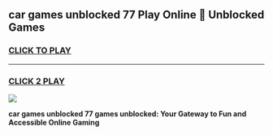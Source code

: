 
## car games unblocked 77 Play Online 👋 Unblocked Games
<h3>
<a href="https://premium.freeplayer.one?title=car_games_unblocked_77&ref=19F">CLICK TO PLAY</a></h3>
<hr>

<h3>
<a href="https://premium.freeplayer.one?title=car_games_unblocked_77&ref=19F">CLICK 2 PLAY</a>
  
</h3>

<a href="https://premium.freeplayer.one?title=car_games_unblocked_77&ref=19F"><img src="https://clearcache.store/games.png"></a>


**car games unblocked 77 games unblocked: Your Gateway to Fun and Accessible Online Gaming**
